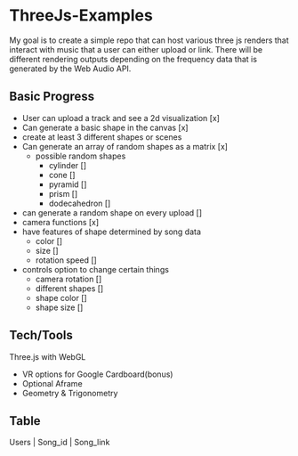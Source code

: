 # ThreeJs-Examples
My goal is to create a simple repo that can host various three js renders that interact with music that a user can either upload or link.
There will be different rendering outputs depending on the frequency data that is generated by the Web Audio API. 

## Basic Progress
- User can upload a track and see a 2d visualization [x]
- Can generate a basic shape in the canvas [x]
- create at least 3 different shapes or scenes
- Can generate an array of random shapes as a matrix [x]
  - possible random shapes
    - cylinder []
    - cone []
    - pyramid []
    - prism []
    - dodecahedron []
- can generate a random shape on every upload []
- camera functions [x]
- have features of shape determined by song data
  - color []
  - size []
  - rotation speed []
- controls option to change certain things
  - camera rotation []
  - different shapes []
  - shape color []
  - shape size []

## Tech/Tools
Three.js with WebGL
  - VR options for Google Cardboard(bonus)
  - Optional Aframe
  - Geometry & Trigonometry

## Table
Users | Song_id 
      | Song_link